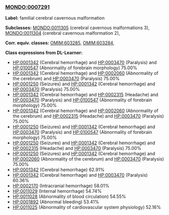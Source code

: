 
### [MONDO:0007291](http://purl.obolibrary.org/obo/MONDO_0007291)
**Label:** familial cerebral cavernous malformation

**Subclasses:** [MONDO:0011305](http://purl.obolibrary.org/obo/MONDO_0011305) (cerebral cavernous malformations 3), [MONDO:0011304](http://purl.obolibrary.org/obo/MONDO_0011304) (cerebral cavernous malformation 2), 

**Corr. equiv. classes:** [OMIM:603285](http://purl.obolibrary.org/obo/OMIM_603285), [OMIM:603284](http://purl.obolibrary.org/obo/OMIM_603284), 

**Class expressions from DL-Learner:**

- [HP:0001342](http://purl.obolibrary.org/obo/HP_0001342) (Cerebral hemorrhage) and [HP:0003470](http://purl.obolibrary.org/obo/HP_0003470) (Paralysis) and [HP:0100547](http://purl.obolibrary.org/obo/HP_0100547) (Abnormality of forebrain morphology) 75.00%
- [HP:0001342](http://purl.obolibrary.org/obo/HP_0001342) (Cerebral hemorrhage) and [HP:0002060](http://purl.obolibrary.org/obo/HP_0002060) (Abnormality of the cerebrum) and [HP:0003470](http://purl.obolibrary.org/obo/HP_0003470) (Paralysis) 75.00%
- [HP:0001250](http://purl.obolibrary.org/obo/HP_0001250) (Seizures) and [HP:0001342](http://purl.obolibrary.org/obo/HP_0001342) (Cerebral hemorrhage) and [HP:0003470](http://purl.obolibrary.org/obo/HP_0003470) (Paralysis) 75.00%
- [HP:0001342](http://purl.obolibrary.org/obo/HP_0001342) (Cerebral hemorrhage) and [HP:0002315](http://purl.obolibrary.org/obo/HP_0002315) (Headache) and [HP:0003470](http://purl.obolibrary.org/obo/HP_0003470) (Paralysis) and [HP:0100547](http://purl.obolibrary.org/obo/HP_0100547) (Abnormality of forebrain morphology) 75.00%
- [HP:0001342](http://purl.obolibrary.org/obo/HP_0001342) (Cerebral hemorrhage) and [HP:0002060](http://purl.obolibrary.org/obo/HP_0002060) (Abnormality of the cerebrum) and [HP:0002315](http://purl.obolibrary.org/obo/HP_0002315) (Headache) and [HP:0003470](http://purl.obolibrary.org/obo/HP_0003470) (Paralysis) 75.00%
- [HP:0001250](http://purl.obolibrary.org/obo/HP_0001250) (Seizures) and [HP:0001342](http://purl.obolibrary.org/obo/HP_0001342) (Cerebral hemorrhage) and [HP:0003470](http://purl.obolibrary.org/obo/HP_0003470) (Paralysis) and [HP:0100547](http://purl.obolibrary.org/obo/HP_0100547) (Abnormality of forebrain morphology) 75.00%
- [HP:0001250](http://purl.obolibrary.org/obo/HP_0001250) (Seizures) and [HP:0001342](http://purl.obolibrary.org/obo/HP_0001342) (Cerebral hemorrhage) and [HP:0002315](http://purl.obolibrary.org/obo/HP_0002315) (Headache) and [HP:0003470](http://purl.obolibrary.org/obo/HP_0003470) (Paralysis) 75.00%
- [HP:0001250](http://purl.obolibrary.org/obo/HP_0001250) (Seizures) and [HP:0001342](http://purl.obolibrary.org/obo/HP_0001342) (Cerebral hemorrhage) and [HP:0002060](http://purl.obolibrary.org/obo/HP_0002060) (Abnormality of the cerebrum) and [HP:0003470](http://purl.obolibrary.org/obo/HP_0003470) (Paralysis) 75.00%
- [HP:0001342](http://purl.obolibrary.org/obo/HP_0001342) (Cerebral hemorrhage) 62.91%
- [HP:0001342](http://purl.obolibrary.org/obo/HP_0001342) (Cerebral hemorrhage) and [HP:0003470](http://purl.obolibrary.org/obo/HP_0003470) (Paralysis) 60.36%
- [HP:0002170](http://purl.obolibrary.org/obo/HP_0002170) (Intracranial hemorrhage) 58.01%
- [HP:0011029](http://purl.obolibrary.org/obo/HP_0011029) (Internal hemorrhage) 54.74%
- [HP:0011028](http://purl.obolibrary.org/obo/HP_0011028) (Abnormality of blood circulation) 54.55%
- [HP:0001892](http://purl.obolibrary.org/obo/HP_0001892) (Abnormal bleeding) 53.41%
- [HP:0011025](http://purl.obolibrary.org/obo/HP_0011025) (Abnormality of cardiovascular system physiology) 52.16%


